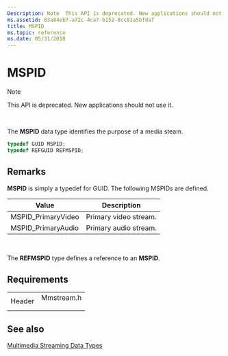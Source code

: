 ```yaml
---
Description: Note  This API is deprecated. New applications should not use it. The MSPID data type identifies the purpose of a media steam.
ms.assetid: 83a84eb7-a72c-4ca7-b152-8cc81a5bfdaf
title: MSPID
ms.topic: reference
ms.date: 05/31/2018
---
```


# MSPID

> [!Note]  
> This API is deprecated. New applications should not use it.

 

The **MSPID** data type identifies the purpose of a media steam.


```C++
typedef GUID MSPID;
typedef REFGUID REFMSPID;
```



## Remarks

**MSPID** is simply a typedef for GUID. The following MSPIDs are defined.



| Value               | Description           |
|---------------------|-----------------------|
| MSPID\_PrimaryVideo | Primary video stream. |
| MSPID\_PrimaryAudio | Primary audio stream. |



 

The **REFMSPID** type defines a reference to an **MSPID**.

## Requirements



|                   |                                                                                       |
|-------------------|---------------------------------------------------------------------------------------|
| Header<br/> | <dl> <dt>Mmstream.h</dt> </dl> |



## See also

<dl> <dt>

[Multimedia Streaming Data Types](multimedia-streaming-data-types.md)
</dt> </dl>

 

 





